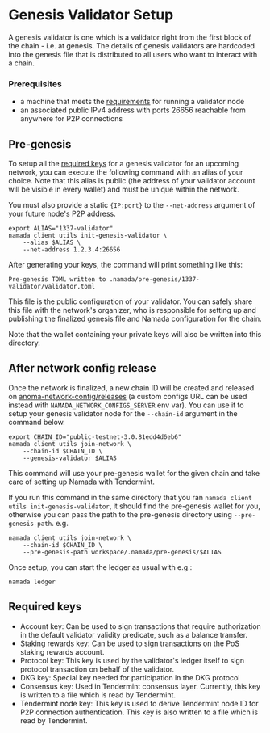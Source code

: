 # Genesis Validator Setup

A genesis validator is one which is a validator right from the first block of the chain - i.e. at genesis. The details of genesis validators are hardcoded into the genesis file that is distributed to all users who want to interact with a chain.

### Prerequisites

- a machine that meets the [requirements](./hardware.md) for running a validator node
- an associated public IPv4 address with ports 26656 reachable from anywhere for P2P connections

## Pre-genesis

To setup all the [required keys](#required-keys) for a genesis validator for an upcoming network, you can execute the following command with an alias of your choice. Note that this alias is public (the address of your validator account will be visible in every wallet) and must be unique within the network.

You must also provide a static `{IP:port}` to the `--net-address` argument of your future node's P2P address.

```shell
export ALIAS="1337-validator"
namada client utils init-genesis-validator \
    --alias $ALIAS \
    --net-address 1.2.3.4:26656
```

After generating your keys, the command will print something like this:

```shell
Pre-genesis TOML written to .namada/pre-genesis/1337-validator/validator.toml
```

This file is the public configuration of your validator. You can safely share this file with the network's organizer, who is responsible for setting up and publishing the finalized genesis file and Namada configuration for the chain.

Note that the wallet containing your private keys will also be written into this directory.

## After network config release

Once the network is finalized, a new chain ID will be created and released on [anoma-network-config/releases](https://github.com/heliaxdev/namada-network-config/releases) (a custom configs URL can be used instead with `NAMADA_NETWORK_CONFIGS_SERVER` env var). You can use it to setup your genesis validator node for the `--chain-id` argument in the command below.

```shell
export CHAIN_ID="public-testnet-3.0.81edd4d6eb6"
namada client utils join-network \
    --chain-id $CHAIN_ID \
    --genesis-validator $ALIAS
```

This command will use your pre-genesis wallet for the given chain and take care of setting up Namada with Tendermint.

If you run this command in the same directory that you ran `namada client utils init-genesis-validator`, it should find the pre-genesis wallet for you, otherwise you can pass the path to the pre-genesis directory using `--pre-genesis-path`. e.g.

```shell
namada client utils join-network \
    --chain-id $CHAIN_ID \
    --pre-genesis-path workspace/.namada/pre-genesis/$ALIAS
```

Once setup, you can start the ledger as usual with e.g.:

```shell
namada ledger
```

## Required keys

- Account key: Can be used to sign transactions that require authorization in the default validator validity predicate, such as a balance transfer.
- Staking rewards key: Can be used to sign transactions on the PoS staking rewards account.
- Protocol key: This key is used by the validator's ledger itself to sign protocol transaction on behalf of the validator.
- DKG key: Special key needed for participation in the DKG protocol
- Consensus key: Used in Tendermint consensus layer. Currently, this key is written to a file which is read by Tendermint.
- Tendermint node key: This key is used to derive Tendermint node ID for P2P connection authentication. This key is also written to a file which is read by Tendermint.

